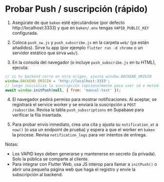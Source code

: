 # Probar Push / suscripción (rápido)

1) Asegúrate de que `baken` esté ejecutándose (por defecto http://localhost:3333) y que en `baken/.env` tengas `VAPID_PUBLIC_KEY` configurada.

2) Coloca `push_sw.js` y `push_subscribe.js` en la carpeta `web/` (ya están añadidos). Sirve tu app (por ejemplo `flutter run -d chrome` o un servidor estático que sirva `web/`).

3) En la consola del navegador (o incluye `push_subscribe.js` en tu HTML), ejecuta:

```js
// si tu backend corre en otro origen, ajusta window.BACKEND_ORIGIN
window.BACKEND_ORIGIN = 'http://localhost:3333';
// luego inicializa la suscripción (opcionalmente pasa user id o metadata)
await window.initPush(null, { from: 'manual-test' });
```

4) El navegador pedirá permiso para mostrar notificaciones. Al aceptar, se registrará el service worker y se enviará la suscripción a `POST /subscribe`. Revisa la tabla `push_subscriptions` en Supabase para verificar la fila insertada.

5) Para probar envío inmediato, crea una cita y ajusta su `notification_at` a `now()` (o usa un endpoint de prueba) y espera a que el worker en `baken` la procese. Revisa `notification_logs` para ver intentos de entrega.

Notas:
- Los VAPID keys deben generarse y mantenerse en secreto (la privada). Solo la pública se comparte al cliente.
- Para integrar con Flutter Web, usa JS interop para llamar a `initPush()` o abrir una pequeña página web que haga el registro y envíe la subscripción al backend.
